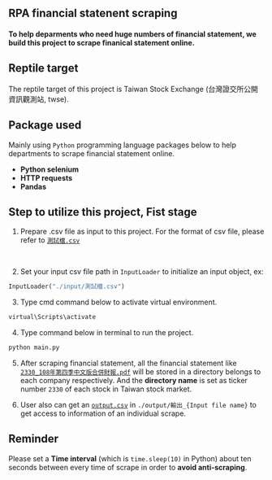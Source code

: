 <h2>RPA financial statenent scraping</h2>
<h4>To help deparments who need huge numbers of financial statement, we build this project to scrape finanical statement online.</h4>

## Reptile target
The reptile target of this project is Taiwan Stock Exchange (台灣證交所公開資訊觀測站, twse).

## Package used
Mainly using `Python` programming language packages below to help departments to scrape financial statement online.
- **Python selenium**
- **HTTP requests**
- **Pandas**

## Step to utilize this project, Fist stage
1. Prepare .csv file as input to this project. For the format of csv file, please refer to [`測試檔.csv`](https://github.com/domingo1021/Financial-Statement-Scraping/blob/main/input/%E6%B8%AC%E8%A9%A6%E6%AA%94.csv)
<br>

2. Set your input csv file path in `InputLoader` to initialize an input object, ex:  

```python
InputLoader("./input/測試檔.csv")
```


3. Type cmd command below to activate virtual environment.

```bash
virtual\Scripts\activate
```


4. Type command below in terminal to run the project.

```bash
python main.py
```


5. After scraping financial statement, all the financial statement like 
[`2330_108年第四季中文版合併財報.pdf`](https://github.com/domingo1021/Financial-Statement-Scraping/blob/main/2330/2330_108年第四季中文版合併財報.pdf) will be stored in a directory belongs to each company respectively. And the **directory name** is set as ticker number `2330` of each stock in Taiwan stock market. 

6. User also can get an [`output.csv`](https://github.com/domingo1021/Financial-Statement-Scraping/tree/main/output) in  `./output/輸出_{Input file name}` to get access to information of an individual scrape.

## Reminder
Please set a **Time interval** (which is `time.sleep(10)` in Python) about ten seconds between every time of scrape in order to **avoid anti-scraping**.

